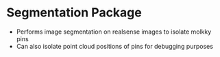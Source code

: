 # Segmentation Package
- Performs image segmentation on realsense images to isolate molkky pins
- Can also isolate point cloud positions of pins for debugging purposes
